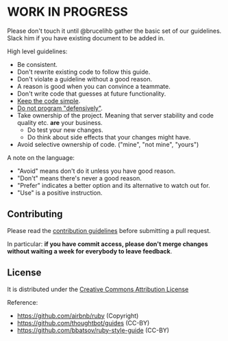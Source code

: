 # WORK IN PROGRESS

Please don't touch it until @brucelihb gather the basic set of our guidelines. Slack him if you have existing document to be added in.

High level guidelines:

* Be consistent.
* Don't rewrite existing code to follow this guide.
* Don't violate a guideline without a good reason.
* A reason is good when you can convince a teammate.
* Don't write code that guesses at future functionality.
* [Keep the code simple](https://jml.io/2012/02/simple-made-easy.html).
* [Do not program "defensively"](http://www.erlang.se/doc/programming_rules.shtml#HDR11).
* Take ownership of the project. Meaning that server stability and code quality etc. **are** your business.
  * Do test your new changes.
  * Do think about side effects that your changes might have.
* Avoid selective ownership of code. ("mine", "not mine", "yours")

A note on the language:

* "Avoid" means don't do it unless you have good reason.
* "Don't" means there's never a good reason.
* "Prefer" indicates a better option and its alternative to watch out for.
* "Use" is a positive instruction.

## Contributing

Please read the [contribution guidelines] before submitting a pull request.

In particular: **if you have commit access, please don't merge changes without waiting a week for everybody to leave feedback**.

[contribution guidelines]: /CONTRIBUTING.md

## License

It is distributed under the [Creative Commons Attribution License](http://creativecommons.org/licenses/by/3.0/)

Reference:

* https://github.com/airbnb/ruby (Copyright)
* https://github.com/thoughtbot/guides (CC-BY)
* https://github.com/bbatsov/ruby-style-guide (CC-BY)
